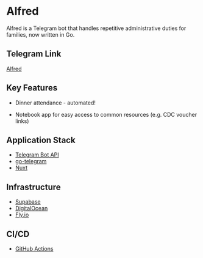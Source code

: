 # Alfred

Alfred is a Telegram bot that handles repetitive administrative duties for families, now written in Go.

## Telegram Link

[Alfred](https://t.me/alfred_tan_bot)

## Key Features

- Dinner attendance - automated!

- Notebook app for easy access to common resources (e.g. CDC voucher links)

## Application Stack

- [Telegram Bot API](https://core.telegram.org/bots/api)
- [go-telegram](https://github.com/go-telegram/bot)
- [Nuxt](https://nuxt.com/)

## Infrastructure

- [Supabase](https://supabase.com/)
- [DigitalOcean](https://cloud.digitalocean.com/)
- [Fly.io](https://fly.io)

## CI/CD

- [GitHub Actions](https://github.com/features/actions)
